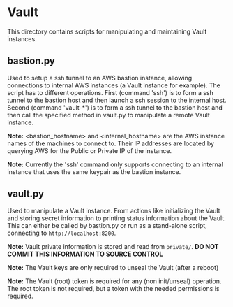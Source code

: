 Vault
=====

This directory contains scripts for manipulating and maintaining Vault
instances.


bastion.py
----------
Used to setup a ssh tunnel to an AWS bastion instance, allowing connections
to internal AWS instances (a Vault instance for example). The script has to
different operations. First (command 'ssh') is to form a ssh tunnel to the
bastion host and then launch a ssh session to the internal host. Second
(command 'vault-*') is to form a ssh tunnel to the bastion host and then
call the specified method in vault.py to manipulate a remote Vault instance.

**Note:** <bastion_hostname> and <internal_hostname> are the AWS instance names
          of the machines to connect to. Their IP addresses are located by
          querying AWS for the Public or Private IP of the instance.
          
**Note:** Currently the 'ssh' command only supports connecting to an internal
          instance that uses the same keypair as the bastion instance.


vault.py
--------
Used to manipulate a Vault instance. From actions like initializing the Vault
and storing secret information to printing status information about the Vault.
This can either be called by bastion.py or run as a stand-alone script,
connecting to `http://localhost:8200`.

**Note:** Vault private information is stored and read from `private/`.
          **DO NOT COMMIT THIS INFORMATION TO SOURCE CONTROL**
          
**Note:** The Vault keys are only required to unseal the Vault (after a reboot)

**Note:** The Vault (root) token is required for any (non init/unseal)
          operation. The root token is not required, but a token with the
          needed permissions is required.